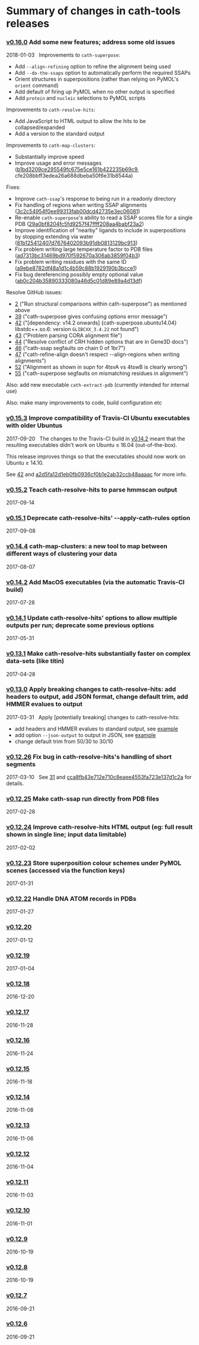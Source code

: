 # Summary of changes in cath-tools releases


### [v0.16.0](https://github.com/UCLOrengoGroup/cath-tools/releases/tag/v0.16.0) Add some new features; address some old issues

2018-01-03 &nbsp; Improvements to `cath-superpose`:
 * Add `--align-refining` option to refine the alignment being used
 * Add `--do-the-ssaps` option to automatically perform the required SSAPs
 * Orient structures in superpositions (rather than relying on PyMOL's `orient` command)
 * Add default of firing up PyMOL when no other output is specified
 * Add `protein` and `nucleic` selections to PyMOL scripts

Improvements to `cath-resolve-hits`:
 * Add JavaScript to HTML output to allow the hits to be collapsed/expanded
 * Add a version to the standard output
 
Improvements to `cath-map-clusters`:
 * Substantially improve speed
 * Improve usage and error messages ([b1bd3209ce295549fc675e5ce161b422235b69c9](https://github.com/UCLOrengoGroup/cath-tools/commit/b1bd3209ce295549fc675e5ce161b422235b69c9), cfe208bbff3edea26a688dbeba50f6e31b8544a)

Fixes:
 * Improve `cath-ssap`'s response to being run in a readonly directory
 * Fix handling of regions when writing SSAP alignments ([3c2c54954f0ee99313fab00dcd42735e3ec06081](https://github.com/UCLOrengoGroup/cath-tools/commit/3c2c54954f0ee99313fab00dcd42735e3ec06081))
 * Re-enable `cath-superpose`'s ability to read a SSAP scores file for a single PDB ([29a0bf8204fc5fd9257f47ffff208aa4babf23a2](https://github.com/UCLOrengoGroup/cath-tools/commit/29a0bf8204fc5fd9257f47ffff208aa4babf23a2))
 * Improve identification of "nearby" ligands to include in superpositions by stopping extending via water ([81b125412407d7676402093b91db0813129bc913](https://github.com/UCLOrengoGroup/cath-tools/commit/81b125412407d7676402093b91db0813129bc913))
 * Fix problem writing large temperature factor to PDB files ([ad7313bc31469bd970f592670a306ab3859f04b3](https://github.com/UCLOrengoGroup/cath-tools/commit/ad7313bc31469bd970f592670a306ab3859f04b3))
 * Fix problem writing residues with the same ID ([a9ebe8782df48a1d1c4b59c88b1929190b3bcce1](https://github.com/UCLOrengoGroup/cath-tools/commit/a9ebe8782df48a1d1c4b59c88b1929190b3bcce1))
 * Fix bug dereferencing possibly empty optional value ([ab0c204b35890333080a46d5c01d89e89a4d13df](https://github.com/UCLOrengoGroup/cath-tools/commit/ab0c204b35890333080a46d5c01d89e89a4d13df))

Resolve GitHub issues:
 * [2](https://github.com/UCLOrengoGroup/cath-tools/issues/2)  ("Run structural comparisons within cath-superpose") as mentioned above
 * [39](https://github.com/UCLOrengoGroup/cath-tools/issues/39) ("cath-superpose gives confusing options error message")
 * [42](https://github.com/UCLOrengoGroup/cath-tools/issues/42) ("[dependency: v14.2 onwards] {cath-superpose.ubuntu14.04} libstdc++.so.6: version `GLIBCXX_3.4.22` not found")
 * [43](https://github.com/UCLOrengoGroup/cath-tools/issues/43) ("Problem parsing CORA alignment file")
 * [44](https://github.com/UCLOrengoGroup/cath-tools/issues/44) ("Resolve conflict of CRH hidden options that are in Gene3D docs")
 * [46](https://github.com/UCLOrengoGroup/cath-tools/issues/46) ("cath-ssap segfaults on chain 0 of 1br7")
 * [47](https://github.com/UCLOrengoGroup/cath-tools/issues/47) ("cath-refine-align doesn't respect --align-regions when writing alignments")
 * [52](https://github.com/UCLOrengoGroup/cath-tools/issues/52) ("Alignment as shown in supn for 4tsvA vs 4tswB is clearly wrong")
 * [55](https://github.com/UCLOrengoGroup/cath-tools/issues/55) ("cath-superpose segfaults on mismatching residues in alignment")

Also: add new executable `cath-extract-pdb` (currently intended for internal use)

Also: make many improvements to code, build configuration etc


### [v0.15.3](https://github.com/UCLOrengoGroup/cath-tools/releases/tag/v0.15.3) Improve compatibility of Travis-CI Ubuntu executables with older Ubuntus

2017-09-20 &nbsp; The changes to the Travis-CI build in [v0.14.2](https://github.com/UCLOrengoGroup/cath-tools/releases/tag/v0.14.2) meant that the resulting executables didn't work on Ubuntu &le; 16.04 (out-of-the-box).

This release improves things so that the executables should now work on Ubuntu &ge; 14.10.

See [42](https://github.com/UCLOrengoGroup/cath-tools/issues/42) and [a2d5fa12d1eb0fb0936cf0b1e2ab32ccb48aaaac](https://github.com/UCLOrengoGroup/cath-tools/commit/a2d5fa12d1eb0fb0936cf0b1e2ab32ccb48aaaac) for more info.


### [v0.15.2](https://github.com/UCLOrengoGroup/cath-tools/releases/tag/v0.15.2) Teach cath-resolve-hits to parse hmmscan output

2017-09-14 &nbsp; 


### [v0.15.1](https://github.com/UCLOrengoGroup/cath-tools/releases/tag/v0.15.1) Deprecate cath-resolve-hits' --apply-cath-rules option

2017-09-08 &nbsp; 


### [v0.14.4](https://github.com/UCLOrengoGroup/cath-tools/releases/tag/v0.14.4) cath-map-clusters: a new tool to map between different ways of clustering your data

2017-08-07 &nbsp; 


### [v0.14.2](https://github.com/UCLOrengoGroup/cath-tools/releases/tag/v0.14.2) Add MacOS executables (via the automatic Travis-CI build)

2017-07-28 &nbsp; 


### [v0.14.1](https://github.com/UCLOrengoGroup/cath-tools/releases/tag/v0.14.1) Update cath-resolve-hits' options to allow multiple outputs per run; deprecate some previous options

2017-05-31 &nbsp; 


### [v0.13.1](https://github.com/UCLOrengoGroup/cath-tools/releases/tag/v0.13.1) Make cath-resolve-hits substantially faster on complex data-sets (like titin)

2017-04-28 &nbsp; 


### [v0.13.0](https://github.com/UCLOrengoGroup/cath-tools/releases/tag/v0.13.0) Apply breaking changes to cath-resolve-hits: add headers to output, add JSON format, change default trim, add HMMER evalues to output

2017-03-31 &nbsp; Apply [potentially breaking] changes to cath-resolve-hits:
 * add headers and HMMER evalues to standard output, see [example](https://github.com/UCLOrengoGroup/cath-tools/blob/master/build-test-data/resolve_hits/eg_hmmsearch_out.out)
 * add option `--json-output` to output in JSON, see [example](https://github.com/UCLOrengoGroup/cath-tools/blob/master/build-test-data/resolve_hits/eg_hmmsearch_out.json)
 * change default trim from 50/30 to 30/10


### [v0.12.26](https://github.com/UCLOrengoGroup/cath-tools/releases/tag/v0.12.26) Fix bug in cath-resolve-hits's handling of short segments

2017-03-10 &nbsp; See [31](https://github.com/UCLOrengoGroup/cath-tools/issues/31) and [cca8fb43e712e710c8eaee4553fa723e137d1c2a](https://github.com/UCLOrengoGroup/cath-tools/commit/cca8fb43e712e710c8eaee4553fa723e137d1c2a) for details.


### [v0.12.25](https://github.com/UCLOrengoGroup/cath-tools/releases/tag/v0.12.25) Make cath-ssap run directly from PDB files

2017-02-28 &nbsp; 


### [v0.12.24](https://github.com/UCLOrengoGroup/cath-tools/releases/tag/v0.12.24) Improve cath-resolve-hits HTML output (eg: full result shown in single line; input data limitable)

2017-02-02 &nbsp; 


### [v0.12.23](https://github.com/UCLOrengoGroup/cath-tools/releases/tag/v0.12.23) Store superposition colour schemes under PyMOL scenes (accessed via the function keys)

2017-01-31 &nbsp; 


### [v0.12.22](https://github.com/UCLOrengoGroup/cath-tools/releases/tag/v0.12.22) Handle DNA ATOM records in PDBs

2017-01-27 &nbsp; 


### [v0.12.20](https://github.com/UCLOrengoGroup/cath-tools/releases/tag/v0.12.20) 

2017-01-12 &nbsp; 


### [v0.12.19](https://github.com/UCLOrengoGroup/cath-tools/releases/tag/v0.12.19) 

2017-01-04 &nbsp; 


### [v0.12.18](https://github.com/UCLOrengoGroup/cath-tools/releases/tag/v0.12.18) 

2016-12-20 &nbsp; 


### [v0.12.17](https://github.com/UCLOrengoGroup/cath-tools/releases/tag/v0.12.17) 

2016-11-28 &nbsp; 


### [v0.12.16](https://github.com/UCLOrengoGroup/cath-tools/releases/tag/v0.12.16) 

2016-11-24 &nbsp; 


### [v0.12.15](https://github.com/UCLOrengoGroup/cath-tools/releases/tag/v0.12.15) 

2016-11-18 &nbsp; 


### [v0.12.14](https://github.com/UCLOrengoGroup/cath-tools/releases/tag/v0.12.14) 

2016-11-08 &nbsp; 


### [v0.12.13](https://github.com/UCLOrengoGroup/cath-tools/releases/tag/v0.12.13) 

2016-11-06 &nbsp; 


### [v0.12.12](https://github.com/UCLOrengoGroup/cath-tools/releases/tag/v0.12.12) 

2016-11-04 &nbsp; 


### [v0.12.11](https://github.com/UCLOrengoGroup/cath-tools/releases/tag/v0.12.11) 

2016-11-03 &nbsp; 


### [v0.12.10](https://github.com/UCLOrengoGroup/cath-tools/releases/tag/v0.12.10) 

2016-11-01 &nbsp; 


### [v0.12.9](https://github.com/UCLOrengoGroup/cath-tools/releases/tag/v0.12.9) 

2016-10-19 &nbsp; 


### [v0.12.8](https://github.com/UCLOrengoGroup/cath-tools/releases/tag/v0.12.8) 

2016-10-19 &nbsp; 


### [v0.12.7](https://github.com/UCLOrengoGroup/cath-tools/releases/tag/v0.12.7) 

2016-09-21 &nbsp; 


### [v0.12.6](https://github.com/UCLOrengoGroup/cath-tools/releases/tag/v0.12.6) 

2016-09-21 &nbsp; 

